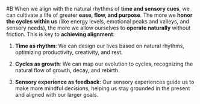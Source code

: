  #B When we align with the natural rhythms of **time and sensory cues**, we can cultivate a life of greater **ease, flow, and purpose**. The more we **honor the cycles within us** (like energy levels, emotional peaks and valleys, and sensory needs), the more we allow ourselves to **operate naturally** without friction. This is key to **achieving alignment**:

1. **Time as rhythm**: We can design our lives based on natural rhythms, optimizing productivity, creativity, and rest.
    
2. **Cycles as growth**: We can map our evolution to cycles, recognizing the natural flow of growth, decay, and rebirth.
    
3. **Sensory experience as feedback**: Our sensory experiences guide us to make more mindful decisions, helping us stay grounded in the present and aligned with our larger goals.